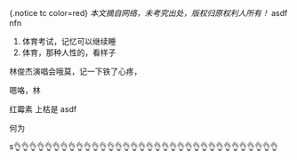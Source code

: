 {.notice tc color=red}
*本文摘自网络，未考究出处，版权归原权利人所有！*
asdf
nfn

1. 体育考试，记忆可以继续睡
2. 体育，那种人性的，看样子

林俊杰演唱会哦莫，记一下铁了心疼，

嗯咯，林

红霉素
上枯是
asdf


何为

s👌👌👌👌👌👌👌👌👌👌👌👌👌👌👌👌👌👌👌👌👌👌👌👌👌👌👌👌👌👌👌👌👌👌
